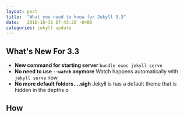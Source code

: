 ```yaml
---
layout: post
title:  "What you need to know for Jekyll 3.3"
date:   2016-10-31 07:43:20 -0400
categories: jekyll update
---
```


## What's New For 3.3
* **New command for starting server**
  ```bundle exec jekyll serve```
* **No need to use `--watch` anymore**
  Watch happens automatically with `jekyll serve` now
* **No more default folders....sigh**
  Jekyll is has a default theme that is hidden in the depths o

## How
